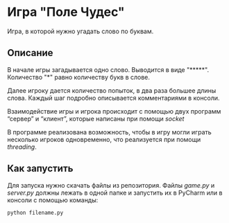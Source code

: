# Игра "Поле Чудес"

Игра, в которой нужно угадать слово по буквам.

## Описание

В начале игры загадывается одно слово. Выводится в виде "*****". Количество "*" равно количеству букв в слове.

Далее игроку дается количество попыток, в два раза большее длины слова. Каждый шаг подробно описывается комментариями в консоли. 

Взаимодействие игры и игрока происходит с помощью двух программ “сервер” и “клиент”, которые написаны при помощи *socket*

В программе реализована возможность, чтобы в игру могли играть несколько игроков одновременно, что реализуется при помощи *threading*.

## Как запустить

Для запуска нужно скачать файлы из репозитория. Файлы *game.py* и *server.py* должны лежать в одной папке и запустить их в PyCharm или в консоли с помощью команды:
```
python filename.py
```